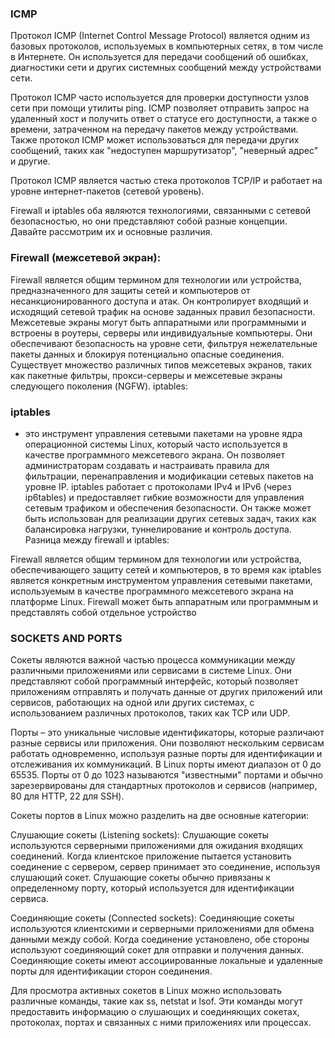 ### ICMP

Протокол ICMP (Internet Control Message Protocol) является одним из базовых протоколов, используемых в компьютерных сетях, в том числе в Интернете. Он используется для передачи сообщений об ошибках, диагностики сети и других системных сообщений между устройствами сети.

Протокол ICMP часто используется для проверки доступности узлов сети при помощи утилиты ping. ICMP позволяет отправить запрос на удаленный хост и получить ответ о статусе его доступности, а также о времени, затраченном на передачу пакетов между устройствами. Также протокол ICMP может использоваться для передачи других сообщений, таких как "недоступен маршрутизатор", "неверный адрес" и другие.

Протокол ICMP является частью стека протоколов TCP/IP и работает на уровне интернет-пакетов (сетевой уровень).


Firewall и iptables оба являются технологиями, связанными с сетевой безопасностью, но они представляют собой разные концепции. Давайте рассмотрим их и основные различия.

### Firewall (межсетевой экран):

Firewall является общим термином для технологии или устройства, предназначенного для защиты сетей и компьютеров от несанкционированного доступа и атак. Он контролирует входящий и исходящий сетевой трафик на основе заданных правил безопасности.
Межсетевые экраны могут быть аппаратными или программными и встроены в роутеры, серверы или индивидуальные компьютеры.
Они обеспечивают безопасность на уровне сети, фильтруя нежелательные пакеты данных и блокируя потенциально опасные соединения.
Существует множество различных типов межсетевых экранов, таких как пакетные фильтры, прокси-серверы и межсетевые экраны следующего поколения (NGFW).
iptables:

### iptables
- это инструмент управления сетевыми пакетами на уровне ядра операционной системы Linux, который часто используется в качестве программного межсетевого экрана.
Он позволяет администраторам создавать и настраивать правила для фильтрации, перенаправления и модификации сетевых пакетов на уровне IP.
iptables работает с протоколами IPv4 и IPv6 (через ip6tables) и предоставляет гибкие возможности для управления сетевым трафиком и обеспечения безопасности.
Он также может быть использован для реализации других сетевых задач, таких как балансировка нагрузки, туннелирование и контроль доступа.
Разница между firewall и iptables:

Firewall является общим термином для технологии или устройства, обеспечивающего защиту сетей и компьютеров, в то время как iptables является конкретным инструментом управления сетевыми пакетами, используемым в качестве программного межсетевого экрана на платформе Linux.
Firewall может быть аппаратным или программным и представлять собой отдельное устройство 

### SOCKETS AND PORTS

Сокеты являются важной частью процесса коммуникации между различными приложениями или сервисами в системе Linux. Они представляют собой программный интерфейс, который позволяет приложениям отправлять и получать данные от других приложений или сервисов, работающих на одной или других системах, с использованием различных протоколов, таких как TCP или UDP.

Порты – это уникальные числовые идентификаторы, которые различают разные сервисы или приложения. Они позволяют нескольким сервисам работать одновременно, используя разные порты для идентификации и отслеживания их коммуникаций. В Linux порты имеют диапазон от 0 до 65535. Порты от 0 до 1023 называются "известными" портами и обычно зарезервированы для стандартных протоколов и сервисов (например, 80 для HTTP, 22 для SSH).

Сокеты портов в Linux можно разделить на две основные категории:

Слушающие сокеты (Listening sockets): Слушающие сокеты используются серверными приложениями для ожидания входящих соединений. Когда клиентское приложение пытается установить соединение с сервером, сервер принимает это соединение, используя слушающий сокет. Слушающие сокеты обычно привязаны к определенному порту, который используется для идентификации сервиса.

Соединяющие сокеты (Connected sockets): Соединяющие сокеты используются клиентскими и серверными приложениями для обмена данными между собой. Когда соединение установлено, обе стороны используют соединяющий сокет для отправки и получения данных. Соединяющие сокеты имеют ассоциированные локальные и удаленные порты для идентификации сторон соединения.

Для просмотра активных сокетов в Linux можно использовать различные команды, такие как ss, netstat и lsof. Эти команды могут предоставить информацию о слушающих и соединяющих сокетах, протоколах, портах и связанных с ними приложениях или процессах.
